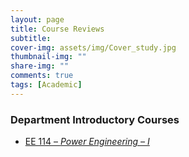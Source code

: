 ```yaml
---
layout: page
title: Course Reviews
subtitle: 
cover-img: assets/img/Cover_study.jpg
thumbnail-img: ""
share-img: ""
comments: true
tags: [Academic]
---
```


### Department Introductory Courses

- [EE 114 – _Power Engineering – I_](EE_114_POWER_ENGINEERING_I.md)
